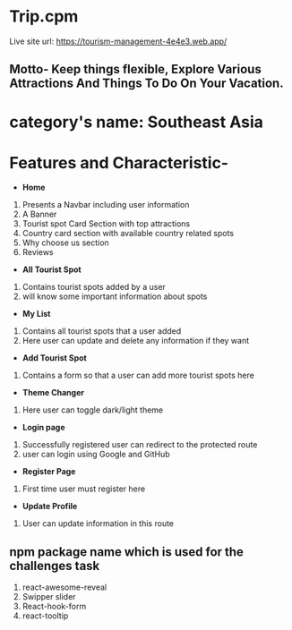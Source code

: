 # Trip.cpm
Live site url: https://tourism-management-4e4e3.web.app/

## Motto- Keep things flexible, Explore Various Attractions And Things To Do On Your Vacation.

# category's name: Southeast Asia


# Features and Characteristic-
- **Home** 
1. Presents a Navbar including user information
2. A Banner 
2. Tourist spot Card Section with top attractions
3. Country card section with available country related spots
4. Why choose us section
5. Reviews

- **All Tourist Spot** 
1. Contains tourist spots added by a user 
2. will know some important information about spots

- **My List** 
1. Contains all tourist spots that a user added
2. Here user can update and delete any information if they want

- **Add Tourist Spot** 
1. Contains a form so that a user can add more tourist spots here

- **Theme Changer** 
1. Here user can toggle dark/light theme


- **Login page** 
1. Successfully registered user can redirect to the protected route
2. user can login using Google and GitHub

- **Register Page** 
1. First time user must register here

- **Update Profile** 
 1.  User can update information in this route

## npm package name which is used for the challenges task
1. react-awesome-reveal
2. Swipper slider
3. React-hook-form
4. react-tooltip


